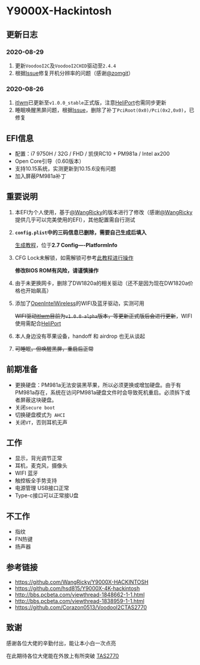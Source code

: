 # Y9000X-Hackintosh

## 更新日志

### 2020-08-29

1. 更新`VoodooI2C`及`VoodooI2CHID`驱动至`2.4.4`
2. 根据[Issue](https://github.com/Hadymic/Y9000X-Hackintosh/issues/3)修复开机分辨率的问题（感谢[@zomgit](https://github.com/zomgit)）

### 2020-08-26

1. [itlwm](https://github.com/OpenIntelWireless/itlwm)已更新至`v1.0.0_stable`正式版，注意[HeliPort](https://github.com/OpenIntelWireless/HeliPort)也需同步更新
2. 睡眠唤醒黑屏问题，根据[Issue](https://github.com/WangRicky/Y9000X-HACKINTOSH/issues/19)，删除了补丁`PciRoot(0x0)/Pci(0x2,0x0)`，已修复

## EFI信息

* 配置：i7 9750H / 32G / FHD / 凯侠RC10 + PM981a / Intel ax200
* Open Core引导（0.60版本）
* 支持10.15系统，实测更新到10.15.6没有问题
* 加入屏蔽PM981a补丁

## 重要说明

1. 本EFI为个人使用，基于[@WangRicky](https://github.com/WangRicky/Y9000X-HACKINTOSH)的版本进行了修改（感谢[@WangRicky](https://github.com/WangRicky)提供几乎可以完美使用的EFI），其他配置需自行测试

2. **`config.plist`中的三码信息已删除，需要自己生成后填入**

   [生成教程](https://blog.xjn819.com/?p=543)，位于**2.7 Config—-PlatformInfo**

3. CFG Lock未解锁，如需解锁可参考[此教程进行操作](http://bbs.pcbeta.com/viewthread-1845189-1-1.html)

   **修改BIOS ROM有风险，请谨慎操作**

4. 由于未更换网卡，删除了DW1820a的相关驱动（还不是因为现在DW1820a价格也开始飙高）

5. 添加了[OpenIntelWireless](https://github.com/OpenIntelWireless)的WIFI及蓝牙驱动，实测可用

   ~~WIFI驱动[itlwm](https://github.com/OpenIntelWireless/itlwm)目前为`v1.0.0-alpha`版本，等更新正式版后会进行更新~~，WIFI使用需配合[HeliPort](https://github.com/OpenIntelWireless/HeliPort)

6. 本人身边没有苹果设备，handoff 和 airdrop 也无从谈起

7. ~~可睡眠，但唤醒黑屏，重启后正常~~

前期准备
---

* 更换硬盘：PM981a无法安装黑苹果，所以必须更换或增加硬盘。由于有PM981a存在，系统在访问PM981a硬盘文件时会导致死机重启。必须拆下或者屏蔽这块硬盘。
* 关闭`secure boot`
* 切换硬盘模式为` AHCI`
* 关闭`VT`，否则耳机无声


## 工作

* 显示，背光调节正常 
* 耳机，麦克风，摄像头
* WIFI 蓝牙
* 触控板全手势支持
* 电源管理 USB接口正常
* Type-c接口可以正常接U盘

## 不工作

* 指纹
* FN热键
* 扬声器

## 参考链接

* https://github.com/WangRicky/Y9000X-HACKINTOSH
* https://github.com/hsd815/Y9000X-4K-hackintosh
* http://bbs.pcbeta.com/viewthread-1848662-1-1.html
* http://bbs.pcbeta.com/viewthread-1838959-1-1.html
* https://github.com/Corazon0513/VoodooI2CTAS2770

## 致谢

感谢各位大佬的辛勤付出，能让本小白一次点亮

在此期待各位大佬能在外放上有所突破 [TAS2770](https://github.com/Corazon0513/VoodooI2CTAS2770)
